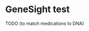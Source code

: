 <!--
source: gpt-3 + jph editing
tags: genetics tests
-->

# GeneSight test

TODO (to match medications to DNA)

